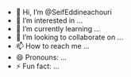 - 👋 Hi, I’m @SeifEddineachouri
- 👀 I’m interested in ...
- 🌱 I’m currently learning ...
- 💞️ I’m looking to collaborate on ...
- 📫 How to reach me ...
- 😄 Pronouns: ...
- ⚡ Fun fact: ...

<!---
SeifEddineachouri/SeifEddineachouri is a ✨ special ✨ repository because its `README.md` (this file) appears on your GitHub profile.
You can click the Preview link to take a look at your changes.
--->
